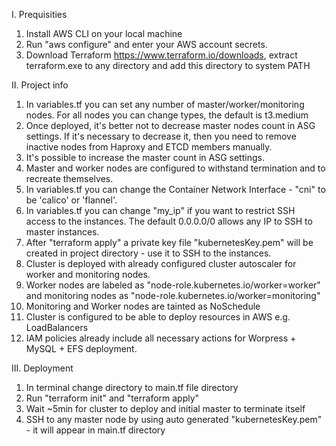 I. Prequisities
1. Install AWS CLI on your local machine
2. Run "aws configure" and enter your AWS account secrets.
3. Download Terraform https://www.terraform.io/downloads, extract terraform.exe to any directory and add this directory to system PATH

II. Project info
1. In variables.tf you can set any number of master/worker/monitoring nodes. For all nodes you can change types, the default is t3.medium
2. Once deployed, it's better not to decrease master nodes count in ASG settings. If it's necessary to decrease it, then you need to remove inactive nodes from Haproxy and ETCD members manually.
3. It's possible to increase the master count in ASG settings.
4. Master and worker nodes are configured to withstand termination and to recreate themselves.
5. In variables.tf you can change the Container Network Interface - "cni" to be 'calico' or 'flannel'.
6. In variables.tf you can change "my_ip" if you want to restrict SSH access to the instances. The default 0.0.0.0/0 allows any IP to SSH to master instances.
7. After "terraform apply" a private key file "kubernetesKey.pem" will be created in project directory - use it to SSH to the instances.
8. Cluster is deployed with already configured cluster autoscaler for worker and monitoring nodes.
9. Worker nodes are labeled as "node-role.kubernetes.io/worker=worker" and monitoring nodes as "node-role.kubernetes.io/worker=monitoring"
10. Monitoring and Worker nodes are tainted as NoSchedule
11. Cluster is configured to be able to deploy resources in AWS e.g. LoadBalancers
12. IAM policies already include all necessary actions for Worpress + MySQL + EFS deployment.

III. Deployment
1. In terminal change directory to main.tf file directory
2. Run "terraform init" and "terraform apply"
3. Wait ~5min for cluster to deploy and initial master to terminate itself
4. SSH to any master node by using auto generated "kubernetesKey.pem" - it will appear in main.tf directory
